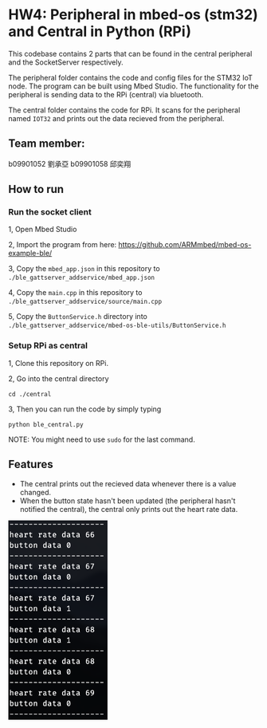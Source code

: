 # HW4: Peripheral in mbed-os (stm32) and Central in Python (RPi)

This codebase contains 2 parts that can be found in the central peripheral and the SocketServer respectively.

The peripheral folder contains the code and config files for the STM32 IoT node. The program can be built using Mbed Studio. The functionality for the peripheral is sending data to the RPi (central) via bluetooth.

The central folder contains the code for RPi. It scans for the peripheral named `IOT32` and prints out the data recieved from the peripheral.

## Team member:
b09901052 劉承亞
b09901058 邱奕翔

## How to run 

### Run the socket client
    
1, Open Mbed Studio

2, Import the program from here: https://github.com/ARMmbed/mbed-os-example-ble/

3, Copy the `mbed_app.json` in this repository to `./ble_gattserver_addservice/mbed_app.json`

4, Copy the `main.cpp` in this repository to `./ble_gattserver_addservice/source/main.cpp`

5, Copy the `ButtonService.h` directory into `./ble_gattserver_addservice/mbed-os-ble-utils/ButtonService.h`
        

### Setup RPi as central 

1, Clone this repository on RPi.

2, Go into the central directory
```
cd ./central
```

3, Then you can run the code by simply typing 
```
python ble_central.py
``` 

NOTE: You might need to use `sudo` for the last command.


## Features
- The central prints out the recieved data whenever there is a value changed.
- When the button state hasn't been updated (the peripheral hasn't notified the central), the central only prints out the heart rate data.

<img src=docs/figure_result.png height="400"/>